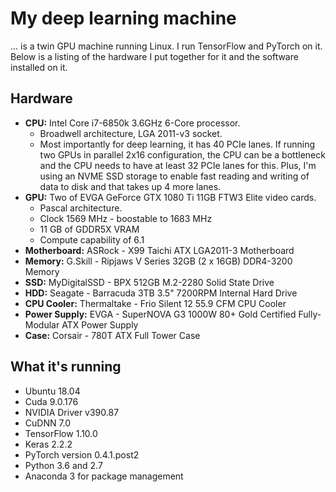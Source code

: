 # My deep learning machine

... is a twin GPU machine running Linux. I run TensorFlow and PyTorch
on it. Below is a listing of the hardware I put together for it
and the software installed on it.

## Hardware

* __CPU:__ Intel Core i7-6850k 3.6GHz 6-Core processor.
    * Broadwell architecture, LGA 2011-v3 socket.
    * Most importantly for deep learning, it has 40 PCIe lanes. If running two GPUs in parallel 2x16 configuration, the CPU can be a bottleneck and the CPU needs to
  have at least 32 PCIe lanes for this. Plus, I'm using an NVME SSD
  storage to enable fast reading and writing of data to disk and that
  takes up 4 more lanes.
* __GPU:__ Two of EVGA GeForce GTX 1080 Ti 11GB FTW3 Elite video cards.
    * Pascal architecture.
    * Clock 1569 MHz - boostable to 1683 MHz
    * 11 GB of GDDR5X VRAM
    * Compute capability of 6.1
* __Motherboard:__ ASRock - X99 Taichi ATX LGA2011-3 Motherboard
* __Memory:__ G.Skill - Ripjaws V Series 32GB (2 x 16GB) DDR4-3200 Memory
* __SSD:__ MyDigitalSSD - BPX 512GB M.2-2280 Solid State Drive
* __HDD:__ Seagate - Barracuda 3TB 3.5" 7200RPM Internal Hard Drive
* __CPU Cooler:__ Thermaltake - Frio Silent 12 55.9 CFM CPU Cooler
* __Power Supply:__ EVGA - SuperNOVA G3 1000W 80+ Gold Certified Fully-Modular ATX Power Supply
* __Case:__ Corsair - 780T ATX Full Tower Case

## What it's running

* Ubuntu 18.04
* Cuda 9.0.176
* NVIDIA Driver v390.87
* CuDNN 7.0
* TensorFlow 1.10.0
* Keras 2.2.2
* PyTorch version 0.4.1.post2
* Python 3.6 and 2.7
* Anaconda 3 for package management
